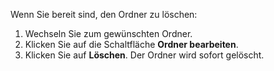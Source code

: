 <!-- markdownlint-disable-file MD041 -->
Wenn Sie bereit sind, den Ordner zu löschen:

1. Wechseln Sie zum gewünschten Ordner.
2. Klicken Sie auf die Schaltfläche **Ordner bearbeiten**.
3. Klicken Sie auf **Löschen**. Der Ordner wird sofort gelöscht.
